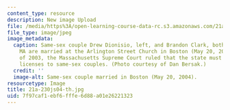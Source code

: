 ```yaml
---
content_type: resource
description: New image Upload
file: /media/https%3A/open-learning-course-data-rc.s3.amazonaws.com/21a-230j-the-contemporary-american-family-spring-2004/7f97caf1ebf6fffe6d88a01e26221323_21a-230js04-th.jpg
file_type: image/jpeg
image_metadata:
  caption: Same-sex couple Drew Dionisio, left, and Brandon Clark, both of Marblehead,
    MA are married at the Arlington Street Church in Boston (May 20, 2004). In November
    of 2003, the Massachusetts Supreme Court ruled that the state must issue marriage
    licenses to same-sex couples. (Photo courtesy of Dan Bersak.)
  credit: ''
  image-alt: Same-sex couple married in Boston (May 20, 2004).
resourcetype: Image
title: 21a-230js04-th.jpg
uid: 7f97caf1-ebf6-fffe-6d88-a01e26221323
---
```


